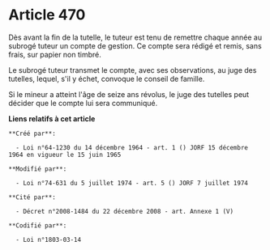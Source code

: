 # Article 470

Dès avant la fin de la tutelle, le tuteur est tenu de remettre chaque année au subrogé tuteur un compte de gestion. Ce compte
sera rédigé et remis, sans frais, sur papier non timbré.

Le subrogé tuteur transmet le compte, avec ses observations, au juge des tutelles, lequel, s'il y échet, convoque le conseil
de famille.

Si le mineur a atteint l'âge de seize ans révolus, le juge des tutelles peut décider que le compte lui sera communiqué.

**Liens relatifs à cet article**

	**Créé par**:

	  - Loi n°64-1230 du 14 décembre 1964 - art. 1 () JORF 15 décembre 1964 en vigueur le 15 juin 1965

	**Modifié par**:

	  - Loi n°74-631 du 5 juillet 1974 - art. 5 () JORF 7 juillet 1974

	**Cité par**:

	  - Décret n°2008-1484 du 22 décembre 2008 - art. Annexe 1 (V)

	**Codifié par**:

	  - Loi n°1803-03-14
